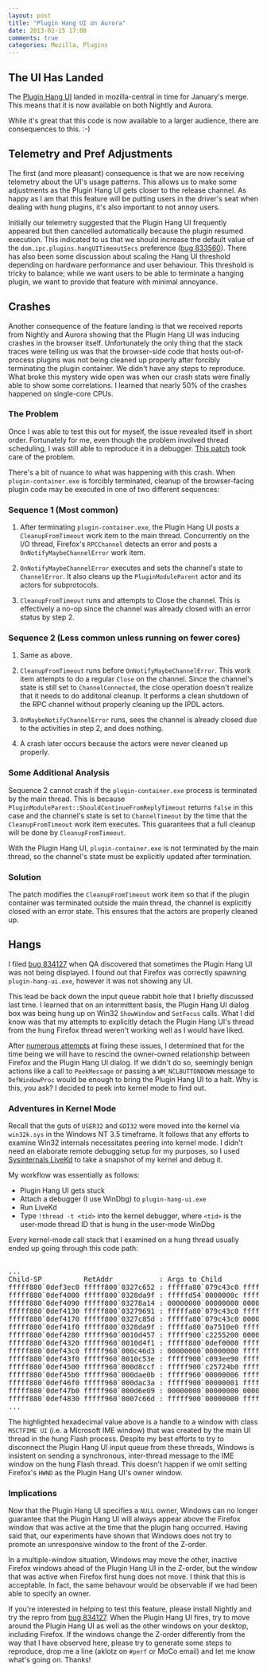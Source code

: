 ```yaml
---
layout: post
title: "Plugin Hang UI on Aurora"
date: 2013-02-15 17:00
comments: true
categories: Mozilla, Plugins
---
```

The UI Has Landed
-----------------

The [Plugin Hang UI](http://dblohm7.ca/blog/2012/11/22/plugin-hang-user-interface-for-firefox/) 
landed in mozilla-central in time for January's merge. This means that it is 
now available on both Nightly and Aurora.

While it's great that this code is now available to a larger audience, there 
are consequences to this. :-)

Telemetry and Pref Adjustments
------------------------------

The first (and more pleasant) consequence is that we are now receiving telemetry 
about the UI's usage patterns. This allows us to make some adjustments as the 
Plugin Hang UI gets closer to the release channel. As happy as I am that this 
feature will be putting users in the driver's seat when dealing with hung 
plugins, it's also important to not annoy users.

Initially our telemetry suggested that the Plugin Hang UI frequently appeared
but then cancelled automatically because the plugin resumed execution. This 
indicated to us that we should increase the default value of the 
`dom.ipc.plugins.hangUITimeoutSecs` preference ([bug 833560](https://bugzilla.mozilla.org/show_bug.cgi?id=833560)).
There has also been some discussion about scaling the Hang UI threshold depending 
on hardware performance and user behaviour. This threshold is tricky to balance; 
while we want users to be able to terminate a hanging plugin, we want to provide 
that feature with minimal annoyance.

Crashes
-------

Another consequence of the feature landing is that we received reports from 
Nightly and Aurora showing that the Plugin Hang UI was inducing crashes in the 
browser itself. Unfortunately the only thing that the stack traces were telling
us was that the browser-side code that hosts out-of-process plugins was not 
being cleaned up properly after forcibly terminating the plugin container. We 
didn't have any steps to reproduce. What broke this mystery wide open was when 
our crash stats were finally able to show some correlations. I learned that 
nearly 50% of the crashes happened on single-core CPUs.

### The Problem

Once I was able to test this out for myself, the issue revealed itself in short order. 
Fortunately for me, even though the problem involved thread scheduling, I was still able 
to reproduce it in a debugger. [This patch](https://bugzilla.mozilla.org/show_bug.cgi?id=828034#c8)
took care of the problem.

There's a bit of nuance to what was happening with this crash. When 
`plugin-container.exe` is forcibly terminated, cleanup of the browser-facing 
plugin code may be executed in one of two different sequences:

### Sequence 1 (Most common)

1. After terminating `plugin-container.exe`, the Plugin Hang UI posts a 
`CleanupFromTimeout` work item to the main thread. Concurrently on the 
I/O thread, Firefox's `RPCChannel` detects an error and posts a 
`OnNotifyMaybeChannelError` work item.

2. `OnNotifyMaybeChannelError` executes and sets the channel's state to 
`ChannelError`. It also cleans up the `PluginModuleParent` actor and its 
actors for subprotocols.

3. `CleanupFromTimeout` runs and attempts to Close the channel. This 
is effectively a no-op since the channel was already closed with an 
error status by step 2.

### Sequence 2 (Less common unless running on fewer cores)

1. Same as above.

2. `CleanupFromTimeout` runs before `OnNotifyMaybeChannelError`. This 
work item attempts to do a regular `Close` on the channel. Since the 
channel's state is still set to `ChannelConnected`, the close operation 
doesn't realize that it needs to do additonal cleanup. It performs 
a clean shutdown of the RPC channel without properly cleaning up the 
IPDL actors.

3. `OnMaybeNotifyChannelError` runs, sees the channel is already closed 
due to the activities in step 2, and does nothing.

4. A crash later occurs because the actors were never cleaned up properly.

### Some Additional Analysis

Sequence 2 cannot crash if the `plugin-container.exe` process is terminated 
by the main thread. This is because `PluginModuleParent::ShouldContinueFromReplyTimeout` 
returns `false` in this case and the channel's state is set to `ChannelTimeout` by 
the time that the `CleanupFromTimeout` work item executes. This guarantees that 
a full cleanup will be done by `CleanupFromTimeout`.

With the Plugin Hang UI, `plugin-container.exe` is not terminated by the main 
thread, so the channel's state must be explicitly updated after termination.

### Solution

The patch modifies the `CleanupFromTimeout` work item so that if the 
plugin container was terminated outside the main thread, the channel is 
explicitly closed with an error state. This ensures that the actors are 
properly cleaned up.

Hangs
-----

I filed [bug 834127](https://bugzilla.mozilla.org/show_bug.cgi?id=834127) 
when QA discovered that sometimes the Plugin Hang UI was not being displayed. 
I found out that Firefox was correctly spawning `plugin-hang-ui.exe`, however 
it was not showing any UI.

This lead be back down the input queue rabbit hole that I briefly discussed 
last time. I learned that on an intermittent basis, the Plugin Hang UI dialog 
box was being hung up on Win32 `ShowWindow` and `SetFocus` calls. What I did 
know was that my attempts to explicitly detach the Plugin Hang UI's thread 
from the hung Firefox thread weren't working well as I would have liked.

After [numerous attempts](https://bugzilla.mozilla.org/show_bug.cgi?id=834127#c9) 
at fixing these issues, I determined that for the time being we will have to 
rescind the owner-owned relationship between Firefox and the Plugin Hang UI 
dialog. If we didn't do so, seemingly benign actions like a call to `PeekMessage` 
or passing a `WM_NCLBUTTONDOWN` message to `DefWindowProc` would be enough 
to bring the Plugin Hang UI to a halt. Why is this, you ask? I decided to 
peek into kernel mode to find out.

### Adventures in Kernel Mode

Recall that the guts of `USER32` and `GDI32` were moved into the kernel 
via `win32k.sys` in the Windows NT 3.5 timeframe. It follows that any 
efforts to examine Win32 internals necessitates peering into kernel mode. 
I didn't need an elaborate remote debugging setup for my purposes, so I 
used [Sysinternals LiveKd](http://technet.microsoft.com/en-us/sysinternals/bb897415)
to take a snapshot of my kernel and debug it.

My workflow was essentially as follows:

* Plugin Hang UI gets stuck
* Attach a debugger (I use WinDbg) to `plugin-hang-ui.exe`
* Run LiveKd
* Type `!thread -t <tid>` into the kernel debugger, where `<tid>` is the user-mode 
thread ID that is hung in the user-mode WinDbg

Every kernel-mode call stack that I examined on a hung thread usually ended up going through this code path:

<pre><samp>
...
Child-SP          RetAddr           : Args to Child                                                           : Call Site
fffff880`0def3ec0 fffff800`0327c652 : fffffa80`079c43c0 fffffa80`079c43c0 00000000`00000000 fffffa80`00000008 : nt!KiSwapContext+0x7a
fffff880`0def4000 fffff800`0328da9f : fffffd54`0000000c fffffd54`000002a0 000002ac`00000000 00000804`fffffd54 : nt!KiCommitThreadWait+0x1d2
fffff880`0def4090 fffff800`03278a14 : 00000000`00000000 00000000`00000005 00000000`00000000 fffff800`03279600 : nt!KeWaitForSingleObject+0x19f
fffff880`0def4130 fffff800`03279691 : fffffa80`079c43c0 fffffa80`079c4410 00000000`00000000 00000000`00000000 : nt!KiSuspendThread+0x54
fffff880`0def4170 fffff800`0327c85d : fffffa80`079c43c0 00000000`00000000 fffff800`032789c0 00000000`00000000 : nt!KiDeliverApc+0x201
fffff880`0def41f0 fffff800`0328da9f : fffffa80`0a7510e0 fffff800`0327c26f fffffa80`00000000 fffff800`03402e80 : nt!KiCommitThreadWait+0x3dd
fffff880`0def4280 fffff960`0010d457 : fffff900`c2255200 00000000`0000000d 00000000`00000001 00000000`00000000 : nt!KeWaitForSingleObject+0x19f
fffff880`0def4320 fffff960`0010d4f1 : fffff880`0def0000 fffff900`c08e0e20 00000000`00000000 00000000`00000000 : win32k!xxxRealSleepThread+0x257
fffff880`0def43c0 fffff960`000c46d3 : 00000000`00000000 fffff900`c093ee90 00000000`00000200 00000000`00000046 : win32k!xxxSleepThread+0x59
fffff880`0def43f0 fffff960`0010c53e : fffff900`c093ee90 fffff900`c08e0e20 00000000`00000000 fffff900`c25724b0 : win32k!xxxInterSendMsgEx+0x112a
fffff880`0def4500 fffff960`000d8ccf : fffff900`c25724b0 fffff900`c25724b0 <mark>00000000`003c031a</mark> fffff900`c0800b90 : win32k!xxxSendMessageTimeout+0x1de
fffff880`0def45b0 fffff960`000dae0b : fffff960`00000006 fffff880`0def47c0 fffff960`00000000 fffff900`00000000 : win32k!xxxCalcValidRects+0x1a3
fffff880`0def46f0 fffff960`000dac3a : fffff900`00000001 fffff900`c08e0e20 fffff880`0def49b8 fffff900`00000000 : win32k!xxxEndDeferWindowPosEx+0x18f
fffff880`0def47b0 fffff960`000d6e09 : 00000000`00000000 00000000`00000001 fffff900`00000000 fffff800`00000000 : win32k!xxxSetWindowPos+0x156
fffff880`0def4830 fffff960`0007c66d : fffff900`00000000 fffff900`0004366c fffff900`00000000 fffff900`c209f410 : win32k!xxxActivateThisWindow+0x441
...
</samp></pre>

The highlighted hexadecimal value above is a handle to a window with class 
`MSCTFIME UI` (i.e. a Microsoft IME window) that was created by the main 
UI thread in the hung Flash process. Despite my best efforts to try to 
disconnect the Plugin Hang UI input queue from these threads, Windows is 
insistent on sending a synchronous, inter-thread message to the IME window 
on the hung Flash thread. This doesn't happen if we omit setting Firefox's
`HWND` as the Plugin Hang UI's owner window.

### Implications

Now that the Plugin Hang UI specifies a `NULL` owner, Windows can no longer 
guarantee that the Plugin Hang UI will always appear above the Firefox window 
that was active at the time that the plugin hang occurred. Having said that, 
our experiments have shown that Windows does not try to promote an unresponsive 
window to the front of the Z-order.

In a multiple-window situation, Windows may move the other, inactive Firefox 
windows ahead of the Plugin Hang UI in the Z-order, but the window that was 
active when Firefox first hung does not move. I think that this is acceptable. 
In fact, the same behavour would be observable if we had been able to specify 
an owner.

If you're interested in helping to test this feature, please install Nightly 
and try the repro from [bug 834127](https://bugzilla.mozilla.org/show_bug.cgi?id=834127#c0).
When the Plugin Hang UI fires, try to move around the Plugin Hang UI as well 
as the other windows on your desktop, including Firefox. If the windows change 
the Z-order differently from the way that I have observed here, please try to 
generate some steps to reproduce, drop me a line (aklotz on `#perf` or MoCo email) 
and let me know what's going on. Thanks!
